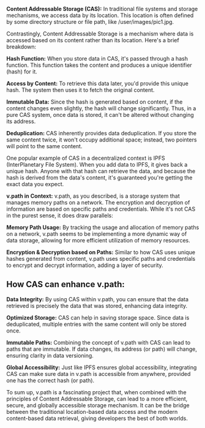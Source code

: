 **Content Addressable Storage (CAS):**
In traditional file systems and storage mechanisms, we access data by its location. This location is often defined by some directory structure or file path, like /user/images/pic1.jpg.

Contrastingly, Content Addressable Storage is a mechanism where data is accessed based on its content rather than its location. Here's a brief breakdown:

**Hash Function:** When you store data in CAS, it's passed through a hash function. This function takes the content and produces a unique identifier (hash) for it.

**Access by Content:** To retrieve this data later, you'd provide this unique hash. The system then uses it to fetch the original content.

**Immutable Data:** Since the hash is generated based on content, if the content changes even slightly, the hash will change significantly. Thus, in a pure CAS system, once data is stored, it can't be altered without changing its address.

**Deduplication:** CAS inherently provides data deduplication. If you store the same content twice, it won't occupy additional space; instead, two pointers will point to the same content.

One popular example of CAS in a decentralized context is IPFS (InterPlanetary File System). When you add data to IPFS, it gives back a unique hash. Anyone with that hash can retrieve the data, and because the hash is derived from the data's content, it's guaranteed you're getting the exact data you expect.

**v.path in Context:**
v.path, as you described, is a storage system that manages memory paths on a network. The encryption and decryption of information are based on specific paths and credentials. While it's not CAS in the purest sense, it does draw parallels:

**Memory Path Usage:** By tracking the usage and allocation of memory paths on a network, v.path seems to be implementing a more dynamic way of data storage, allowing for more efficient utilization of memory resources.

**Encryption & Decryption based on Paths:** Similar to how CAS uses unique hashes generated from content, v.path uses specific paths and credentials to encrypt and decrypt information, adding a layer of security.

## How CAS can enhance v.path:

**Data Integrity:** By using CAS within v.path, you can ensure that the data retrieved is precisely the data that was stored, enhancing data integrity.

**Optimized Storage:** CAS can help in saving storage space. Since data is deduplicated, multiple entries with the same content will only be stored once.

**Immutable Paths:** Combining the concept of v.path with CAS can lead to paths that are immutable. If data changes, its address (or path) will change, ensuring clarity in data versioning.

**Global Accessibility:** Just like IPFS ensures global accessibility, integrating CAS can make sure data in v.path is accessible from anywhere, provided one has the correct hash (or path).

To sum up, v.path is a fascinating project that, when combined with the principles of Content Addressable Storage, can lead to a more efficient, secure, and globally accessible storage mechanism. It can be the bridge between the traditional location-based data access and the modern content-based data retrieval, giving developers the best of both worlds.